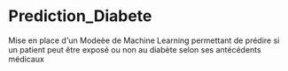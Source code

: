 # Prediction_Diabete
Mise en place d'un Modeèe de Machine Learning permettant de prédire si un patient peut être exposé ou non au diabète selon ses antécédents médicaux 

